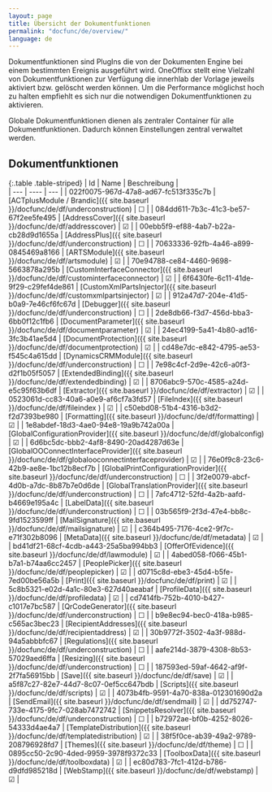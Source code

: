 ```yaml
---
layout: page
title: Übersicht der Dokumentfunktionen
permalink: "docfunc/de/overview/"
language: de
---
```


Dokumentfunktionen sind PlugIns die von der Dokumenten Engine bei einem bestimmten Ereignis ausgeführt wird. OneOffixx stellt eine Vielzahl von Dokumentfunktionen zur Verfügung die innerhlab der Vorlage jeweils aktiviert bzw. gelöscht werden können. Um die Performance möglichst hoch zu halten empfiehlt es sich nur die notwendigen Dokumentfunktionen zu aktivieren. 

Globale Dokumentfunktionen dienen als zentraler Container für alle Dokumentfunktionen. Dadurch können Einstellungen zentral verwaltet werden.

## Dokumentfunktionen 

{:.table .table-striped}
| Id  | Name | Beschreibung |                      
| --- | ---- | --- |
| 022f0075-967d-47a8-ad67-fc513f335c7b | [ACTplusModule / Brandic]({{ site.baseurl }}/docfunc/de/df/underconstruction) | ☐ |
| 084dd611-7b3c-41c3-be57-67f2ee5fe495 | [AddressCover]({{ site.baseurl }}/docfunc/de/df/addresscover) | ☑ |
| 00ebb5f9-ef88-4ab7-b22a-cb28d9d1655a | [AddressPlus]({{ site.baseurl }}/docfunc/de/df/underconstruction) | ☐ |
| 70633336-92fb-4a46-a899-0845469a8166 | [ARTSModule]({{ site.baseurl }}/docfunc/de/df/artsmodule) | ☑ |
| 70e94788-ce84-4460-9698-5663878a295b | [CustomInterfaceConnector]({{ site.baseurl }}/docfunc/de/df/custominterfaceconnector) | ☑ |
| 6f6430fe-6c11-41de-9f29-c29fef4de861 | [CustomXmlPartsInjector]({{ site.baseurl }}/docfunc/de/df/customxmlpartsinjector) | ☑ |
| 912a47d7-204e-41d5-b0a9-7e46cf6fc67d | [Debugger]({{ site.baseurl }}/docfunc/de/df/underconstruction) | ☐ |
| 2de8db66-f3d7-456d-bba3-6bb0f12c1fb6 | [DocumentParameter]({{ site.baseurl }}/docfunc/de/df/documentparameter) | ☑  |
| 24ec4199-5a41-4b80-ad16-3fc3b41ae5d4 | [DocumentProtection]({{ site.baseurl }}/docfunc/de/df/documentprotection) |  ☑  |
| cd48e7dc-e842-4795-ae53-f545c4a615dd | [DynamicsCRMModule]({{ site.baseurl }}/docfunc/de/df/underconstruction) |  ☐  |
| 7e98c4cf-2d9e-42c6-a0f3-d2f1b05f5057 | [ExtendedBinding]({{ site.baseurl }}/docfunc/de/df/extendedbinding) |  ☑  |
| 8706abc9-570c-4585-a24d-e5c95f63b6df | [Extractor]({{ site.baseurl }}/docfunc/de/df/extractor) |  ☑  |
| 0523061d-cc83-40a6-a0e9-af6cf7a3fd57 | [FileIndex]({{ site.baseurl }}/docfunc/de/df/fileindex ) |  ☑  |
| c50ebd08-51b4-4316-b3d2-f2d7393be980 | [Formatting]({{ site.baseurl }}/docfunc/de/df/formatting) | ☑  |
| 1e8abdef-18d3-4ae0-94e8-19a9b742a00a | [GlobalConfigurationProvider]({{ site.baseurl }}/docfunc/de/df/globalconfig) |  ☑  |
| 6d6bc5dc-bbb2-4af8-8490-20ad4287d63e | [GlobalOOConnectInterfaceProvider]({{ site.baseurl }}/docfunc/de/df/globalooconnectinterfaceprovider) | ☑ |
| 76e0f9c8-23c6-42b9-ae8e-1bc12b8ecf7b | [GlobalPrintConfigurationProvider]({{ site.baseurl }}/docfunc/de/df/underconstruction) |  ☐  |
| 3f2e0079-abcf-4d0b-a7dc-8b87b7e0d6de | [GlobalTranslationProvider]({{ site.baseurl }}/docfunc/de/df/underconstruction) |  ☐  |
| 7afc4712-52fd-4a2b-aafd-b4669e195a4c | [LabelData]({{ site.baseurl }}/docfunc/de/df/underconstruction) |  ☐  |
| 03b565f9-2f3d-47e4-bb8c-9fd1523599ff | [MailSignature]({{ site.baseurl }}/docfunc/de/df/mailsignature) |  ☑  |
| c364b495-7176-4ce2-9f7c-e71f302b8096 | [MetaData]({{ site.baseurl }}/docfunc/de/df/metadata) | ☑ |
| bd41df21-68cf-4cdb-a443-25a5ba994bb3 | [OfferOfEvidence]({{ site.baseurl }}/docfunc/de/df/lawmodule) |  ☑  |
| 4abed058-f066-45b1-b7a1-b74aa6cc2457 | [PeoplePicker]({{ site.baseurl }}/docfunc/de/df/peoplepicker) | ☑ |
| d0715c8d-ebe3-45d4-b5fe-7ed00be56a5b | [Print]({{ site.baseurl }}/docfunc/de/df/print) |  ☑   |
| 5c8b5321-e02d-4a1c-80e3-627d40aeabaf | [ProfileData]({{ site.baseurl }}/docfunc/de/df/profiledata) | ☑  |
| cd7414fb-752b-4010-b427-c1017e7bc587 | [QrCodeGenerator]({{ site.baseurl }}/docfunc/de/df/underconstruction) |  ☐  |
| b9e8ec94-bec0-418a-b985-c565ac3bec23 | [RecipientAddresses]({{ site.baseurl }}/docfunc/de/df/recipientaddress) | ☑ |
| 30b9772f-3502-4a3f-988d-94a5abbbfc67 | [Regulations]({{ site.baseurl }}/docfunc/de/df/underconstruction) |  ☐  |
| aafe214d-3879-4308-8b53-57029aed6ffa | [Resizing]({{ site.baseurl }}/docfunc/de/df/underconstruction) |  ☐  |
| 187593ed-59af-4642-af9f-2f7fa56915bb | [Save]({{ site.baseurl }}/docfunc/de/df/save) | ☑ |
| a5f87c27-82e7-44d7-8c07-0ef5cc647bdb | [Scripts]({{ site.baseurl }}/docfunc/de/df/scripts) | ☑  |
| 4073b4fb-9591-4a70-838a-012301690d2a | [SendEmail]({{ site.baseurl }}/docfunc/de/df/sendmail) |  ☑  |
| dd752747-733e-4175-9fc7-028ab7472742 | [SnippetsResolver]({{ site.baseurl }}/docfunc/de/df/underconstruction) | ☐  |
| b72972ae-bf0b-4252-8026-54333d4ae4a7 | [TemplateDistribution]({{ site.baseurl }}/docfunc/de/df/templatedistribution) |  ☑  |
| 38f5f0ce-ab39-49a2-9789-208796928fd7 | [Themes]({{ site.baseurl }}/docfunc/de/df/theme) |  ☐  |
| 0895cc50-2c90-4ded-9959-3978f9372c33 | [ToolboxData]({{ site.baseurl }}/docfunc/de/df/toolboxdata) |  ☑  |
| ec80d783-7fc1-412d-b786-d9dfd985218d | [WebStamp]({{ site.baseurl }}/docfunc/de/df/webstamp) |  ☑  |
